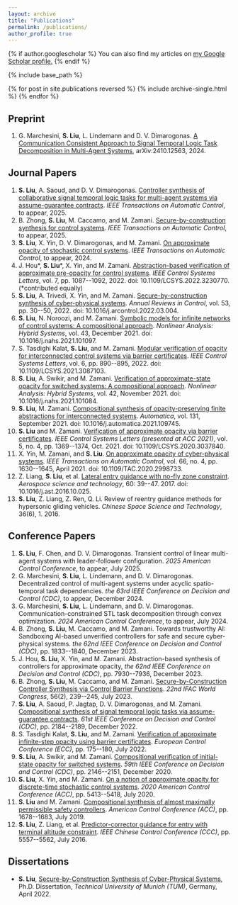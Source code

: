 ```yaml
---
layout: archive
title: "Publications"
permalink: /publications/
author_profile: true
---
```



{% if author.googlescholar %}
  You can also find my articles on <u><a href="{{author.googlescholar}}">my Google Scholar profile</a>.</u>
{% endif %}

{% include base_path %}

{% for post in site.publications reversed %}
  {% include archive-single.html %}
{% endfor %}

## Preprint

1. G. Marchesini, **S. Liu**, L. Lindemann and D. V. Dimarogonas. [A Communication Consistent Approach to Signal Temporal Logic Task Decomposition in Multi-Agent Systems](https://arxiv.org/abs/2410.12563), arXiv:2410.12563, 2024.



## Journal Papers
1. **S. Liu**, A. Saoud, and D. V. Dimarogonas. [Controller synthesis of collaborative signal temporal logic tasks for multi-agent systems via assume-guarantee contracts](https://arxiv.org/abs/2309.13499). _IEEE Transactions on Automatic Control_, to appear, 2025.
2. B. Zhong, **S. Liu**,  M. Caccamo, and  M. Zamani. [Secure-by-construction synthesis for control systems](https://ieeexplore.ieee.org/document/10849614). _IEEE Transactions on Automatic Control_, to appear, 2025.
3. **S. Liu**, X. Yin, D. V. Dimarogonas, and M. Zamani. [On approximate opacity of stochastic control systems](https://ieeexplore.ieee.org/document/10795160). _IEEE Transactions on Automatic Control_, to appear, 2024.
4. J. Hou\*, **S. Liu**\*, X. Yin, and M. Zamani. [Abstraction-based verification of approximate pre-opacity for control systems](https://ieeexplore.ieee.org/document/9993745?source=authoralert). _IEEE Control Systems Letters_, vol. 7, pp. 1087--1092, 2022. doi: 10.1109/LCSYS.2022.3230770. (\*contributed equally)
5. **S. Liu**, A. Trivedi, X. Yin, and M. Zamani. [Secure-by-construction synthesis of cyber-physical systems](https://www.sciencedirect.com/science/article/pii/S1367578822000104). _Annual Reviews in Control_, vol. 53, pp. 30--50, 2022. doi: 10.1016/j.arcontrol.2022.03.004.
6. **S. Liu**, N. Noroozi, and M. Zamani. [Symbolic models for infinite networks of control systems: A compositional approach](https://www.sciencedirect.com/science/article/pii/S1751570X2100087X?dgcid=author). _Nonlinear Analysis: Hybrid Systems_, vol. 43, December 2021. doi: 10.1016/j.nahs.2021.101097.
7. S. Tasdighi Kalat, **S. Liu**, and M. Zamani. [Modular verification of opacity for interconnected control systems via barrier certificates](https://ieeexplore.ieee.org/document/9447831). _IEEE Control Systems Letters_, vol. 6, pp. 890--895, 2022. doi: 10.1109/LCSYS.2021.3087103.
8. **S. Liu**, A. Swikir, and M. Zamani. [Verification of approximate-state opacity for switched systems: A compositional approach](https://www.sciencedirect.com/science/article/pii/S1751570X21000741?dgcid=author). _Nonlinear Analysis: Hybrid Systems_, vol. 42, November 2021. doi: 10.1016/j.nahs.2021.101084.
9. **S. Liu**, M. Zamani. [Compositional synthesis of opacity-preserving finite abstractions for interconnected systems](https://www.sciencedirect.com/science/article/pii/S000510982100265X?dgcid=author). _Automatica_, vol. 131, September 2021. doi: 10.1016/j.automatica.2021.109745. 
10. **S. Liu** and M. Zamani. [Verification of approximate opacity via barrier certificates](https://ieeexplore.ieee.org/document/9257384). _IEEE Control Systems Letters (presented at ACC 2021)_, vol. 5, no. 4, pp. 1369--1374, Oct. 2021. doi: 10.1109/LCSYS.2020.3037840.
11. X. Yin, M. Zamani, and **S. Liu**. [On approximate opacity of cyber-physical systems](https://ieeexplore.ieee.org/document/9104922). _IEEE Transactions on Automatic Control_, vol. 66, no. 4, pp. 1630--1645, April 2021. doi: 10.1109/TAC.2020.2998733.
12. Z. Liang, **S. Liu**, et al. [Lateral entry guidance with no-fly zone constraint](https://www.sciencedirect.com/science/article/abs/pii/S1270963816309464). _Aerospace science and technology_, 60: 39--47. 2017. doi: 10.1016/j.ast.2016.10.025.
13. **S. Liu**, Z. Liang, Z. Ren, Q. Li. Review of reentry guidance methods for hypersonic gliding vehicles. _Chinese Space Science and Technology_, 36(6), 1. 2016.



## Conference Papers

1. **S. Liu**, F. Chen, and D. V. Dimarogonas. Transient control of linear multi-agent systems with leader-follower configuration. _2025 American Control Conference_, to appear, July 2025.
2. G. Marchesini, **S. Liu**, L. Lindemann, and D. V. Dimarogonas. Decentralized control of multi-agent systems under acyclic spatio-temporal task dependencies. _the 63rd IEEE Conference on Decision and Control (CDC)_, to appear, December 2024.
3. G. Marchesini, **S. Liu**, L. Lindemann, and D. V. Dimarogonas. Communication-constrained STL task decomposition through convex optimization. _2024 American Control Conference_, to appear, July 2024.
4. B. Zhong, **S. Liu**, M. Caccamo, and M. Zamani. Towards trustworthy AI: Sandboxing AI-based unverified controllers for safe and secure cyber-physical systems. _the 62nd IEEE Conference on Decision and Control (CDC)_, pp. 1833--1840, December 2023. 
5. J. Hou, **S. Liu**, X. Yin, and M. Zamani. Abstraction-based synthesis of controllers for approximate opacity, _the 62nd IEEE Conference on Decision and Control (CDC)_, pp. 7930--7936, December 2023.
6. B. Zhong, **S. Liu**, M. Caccamo, and M. Zamani. [Secure-by-Construction Controller Synthesis via Control Barrier Functions](https://www.sciencedirect.com/science/article/pii/S2405896323019833). _22nd IFAC World Congress_, 56(2), 239--245, July 2023.
7. **S. Liu**, A. Saoud, P. Jagtap, D. V. Dimarogonas, and M. Zamani. [Compositional synthesis of signal temporal logic tasks via assume-guarantee contracts](https://ieeexplore.ieee.org/abstract/document/9992715). _61st IEEE Conference on Decision and Control (CDC)_, pp. 2184--2189, December 2022.
8. S. Tasdighi Kalat, **S. Liu**, and M. Zamani. [Verification of approximate infinite-step opacity using barrier certificates](https://ieeexplore.ieee.org/document/9838153). _European Control Conference (ECC)_, pp. 175--180, July 2022.
9. **S. Liu**, A. Swikir, and M. Zamani. [Compositional verification of initial-state opacity for switched systems](https://ieeexplore.ieee.org/document/9304322). _59th IEEE Conference on Decision and Control (CDC)_, pp. 2146--2151, December 2020.
10. **S. Liu**, X. Yin, and M. Zamani. [On a notion of approximate opacity for discrete-time stochastic control systems](https://ieeexplore.ieee.org/document/9147235). _2020 American Control Conference (ACC)_, pp. 5413--5418, July 2020.  
11. **S. Liu** and M. Zamani. [Compositional synthesis of almost maximally permissible safety controllers](https://ieeexplore.ieee.org/document/8815361). _American Control Conference (ACC)_, pp. 1678--1683, July 2019.
12. **S. Liu**, Z. Liang, et al. [Predictor-corrector guidance for entry with terminal altitude constraint](https://ieeexplore.ieee.org/document/7554222). _IEEE Chinese Control Conference (CCC)_, pp. 5557--5562, July 2016. 


## Dissertations
* **S. Liu**, [Secure-by-Construction Synthesis of Cyber-Physical Systems](https://mediatum.ub.tum.de/?id=1651390), Ph.D. Dissertation, _Technical University of Munich (TUM)_, Germany, April 2022.


